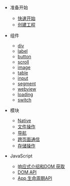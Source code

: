 - 准备开始

  - [快速开始](quickstart.md)
  - [创建工程](create-project.md)

- 组件

  - [div](div.md)
  - [label](label.md)
  - [button](button.md)
  - [scroll](scroll.md)
  - [image](image.md)
  - [table](table.md)
  - [input](input.md)
  - [segment](segment.md)
  - [webview](webview.md)
  - [loading](loading.md)
  - [switch](switch.md)

- 模块
  - [Native](jsapi.md)
  - [文件操作](fs.md)
  - [导航](nav.md)
  - [跨页面通信](broadcast.md)
  - [存储操作](storage.md)
  

- JavaScript

  - [响应式介绍和DOM 获取](reactive.md)
  - [DOM API](dom.md)
  - [App 生命周期API](appevent.md)
 

